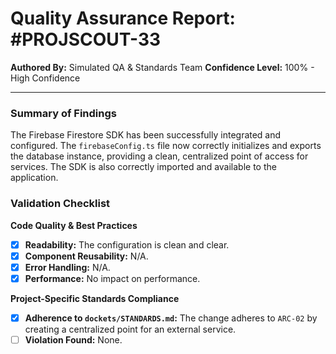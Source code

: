 # Quality Assurance Report: #PROJSCOUT-33

**Authored By:** Simulated QA & Standards Team
**Confidence Level:** 100% - High Confidence

---

### Summary of Findings
The Firebase Firestore SDK has been successfully integrated and configured. The `firebaseConfig.ts` file now correctly initializes and exports the database instance, providing a clean, centralized point of access for services. The SDK is also correctly imported and available to the application.

### Validation Checklist

**Code Quality & Best Practices**
- [x] **Readability:** The configuration is clean and clear.
- [x] **Component Reusability:** N/A.
- [x] **Error Handling:** N/A.
- [x] **Performance:** No impact on performance.

**Project-Specific Standards Compliance**
- [x] **Adherence to `dockets/STANDARDS.md`:** The change adheres to `ARC-02` by creating a centralized point for an external service.
- [ ] **Violation Found:** None.
